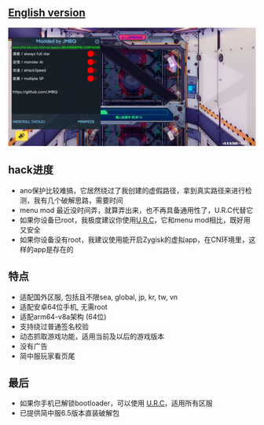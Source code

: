 ## [English version](README_EN.md)
![image](img/01.jpg)
  
## hack进度
* ano保护比较难搞，它居然绕过了我创建的虚假路径，拿到真实路径来进行检测，我有几个破解思路，需要时间
* menu mod 最近没时间弄，就算弄出来，也不再具备通用性了，U.R.C代替它
* 如果你设备已root，我极度建议你使用[U.R.C](https://github.com/JMBQ/URC)，它和menu mod相比，既好用又安全
* 如果你设备没有root，我建议使用能开启Zygisk的虚拟app，在CN环境里，这样的app是存在的
  
## 特点
* 适配国外区服, 包括且不限sea, global, jp, kr, tw, vn
* 适配安卓64位手机, 无需root
* 适配arm64-v8a架构 (64位)
* 支持绕过普通签名校验
* 动态抓取游戏功能，适用当前及以后的游戏版本
* 没有广告
* 简中服玩家看页尾
  

## 最后
* 如果你手机已解锁bootloader，可以使用 [U.R.C](https://github.com/JMBQ/URC)，适用所有区服
* 已提供简中服6.5版本直装破解包
